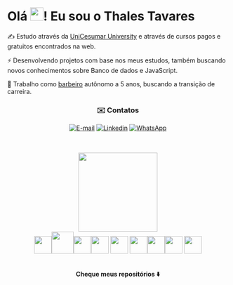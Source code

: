 <h1>Olá <img src="https://raw.githubusercontent.com/kaueMarques/kaueMarques/master/hi.gif" height="30px">! Eu sou o Thales Tavares</h1>

<div>
<p align="left">
✍️ Estudo através da <a href="https://www.unicesumar.edu.br/english/">UniCesumar University</a> e através de cursos pagos e gratuitos encontrados na web.
</p>
<p align="left">
⚡  Desenvolvendo projetos com base nos meus estudos, também buscando novos conhecimentos sobre Banco de dados e JavaScript.
</p>
<p align="left">
👜 Trabalho como <a href="https://www.instagram.com/tavaressbarber">barbeiro</a> autônomo a 5 anos, buscando a transição de carreira.
</p>
</div>

<div align="center">
<h3> ✉️ Contatos </h3>

[![E-mail](https://img.shields.io/badge/Gmail-D14836?style=for-the-badge&logo=gmail&logoColor=white)]()
[![Linkedin](https://img.shields.io/badge/LinkedIn-0077B5?style=for-the-badge&logo=linkedin&logoColor=white)](https://www.linkedin.com/in/thales-tavaress/)
[![WhatsApp](https://img.shields.io/badge/WhatsApp-25D366?style=for-the-badge&logo=whatsapp&logoColor=white)](https://wa.me/5532988517924)
</div><br><br>

<div align="center">
<a href="https://github.com/thalesrr1/">
<img height="180em" src="https://github-readme-stats.vercel.app/api?username=thalesrr1&show_icons=true&theme=dracula&include_all_commits=true&count_private=true"/>
</a>
</div>

<div align="center">
<img src="https://cdn.jsdelivr.net/gh/devicons/devicon/icons/html5/html5-original.svg" width="40" height="40"/><img src="https://cdn.jsdelivr.net/gh/devicons/devicon/icons/css3/css3-original-wordmark.svg" width="50" height="50"/><img src="https://cdn.jsdelivr.net/gh/devicons/devicon/icons/javascript/javascript-original.svg" width="40" height="40"/><img src="https://cdn.jsdelivr.net/gh/devicons/devicon/icons/git/git-plain.svg" width="40" height="40"/>
<img src="https://cdn.jsdelivr.net/gh/devicons/devicon/icons/github/github-original.svg" width="40" height="40"/>      <img src="https://cdn.jsdelivr.net/gh/devicons/devicon/icons/postgresql/postgresql-plain.svg" width="40" height="40"/><img src="https://cdn.jsdelivr.net/gh/devicons/devicon/icons/vscode/vscode-original.svg" width="40" height="40"/><img src="https://cdn.jsdelivr.net/gh/devicons/devicon/icons/linux/linux-original.svg" width="40" height="40"/>
 <img src="https://cdn.jsdelivr.net/gh/devicons/devicon/icons/figma/figma-original.svg" width="40" height="40"/>
 <br><br><br>
 <strong>Cheque meus repositórios ⬇️</strong>
 </div>

